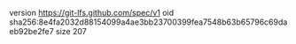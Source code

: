 version https://git-lfs.github.com/spec/v1
oid sha256:8e4fa2032d88154099a4ae3bb23700399fea7548b63b65796c69daeb92be2fe7
size 207
